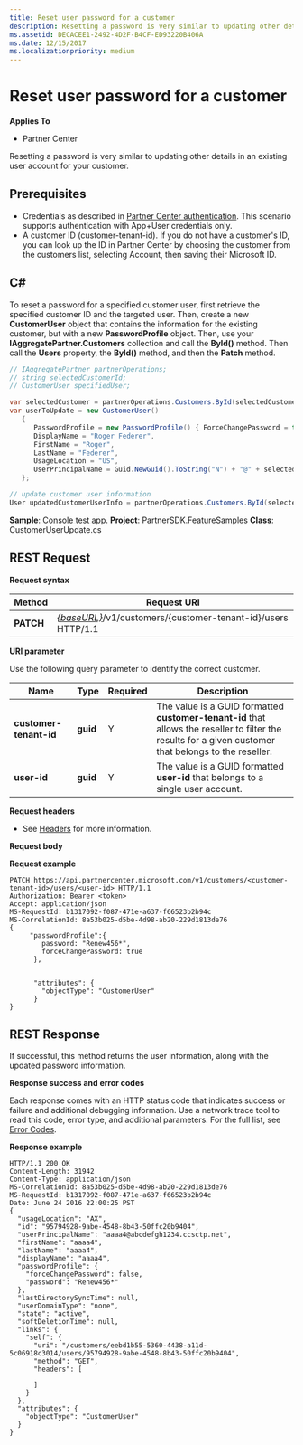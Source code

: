 ```yaml
---
title: Reset user password for a customer
description: Resetting a password is very similar to updating other details in an existing user account for your customer.
ms.assetid: DECACEE1-2492-4D2F-B4CF-ED93220B406A
ms.date: 12/15/2017
ms.localizationpriority: medium
---
```


# Reset user password for a customer


**Applies To**

- Partner Center

Resetting a password is very similar to updating other details in an existing user account for your customer.

## <span id="Prerequisites"/><span id="prerequisites"/><span id="PREREQUISITES"/>Prerequisites


- Credentials as described in [Partner Center authentication](partner-center-authentication.md). This scenario supports authentication with App+User credentials only.
- A customer ID (customer-tenant-id). If you do not have a customer's ID, you can look up the ID in Partner Center by choosing the customer from the customers list, selecting Account, then saving their Microsoft ID.

## <span id="C_"/><span id="c_"/>C#


To reset a password for a specified customer user, first retrieve the specified customer ID and the targeted user. Then, create a new **CustomerUser** object that contains the information for the existing customer, but with a new **PasswordProfile** object. Then, use your **IAggregatePartner.Customers** collection and call the **ById()** method. Then call the **Users** property, the **ById()** method, and then the **Patch** method.

``` csharp
// IAggregatePartner partnerOperations;
// string selectedCustomerId;
// CustomerUser specifiedUser;

var selectedCustomer = partnerOperations.Customers.ById(selectedCustomerId).Get();
var userToUpdate = new CustomerUser()
   {
      PasswordProfile = new PasswordProfile() { ForceChangePassword = true, Password = "newPassword" },
      DisplayName = "Roger Federer",
      FirstName = "Roger",
      LastName = "Federer",
      UsageLocation = "US",
      UserPrincipalName = Guid.NewGuid().ToString("N") + "@" + selectedCustomer.CompanyProfile.Domain.ToString()
   };

// update customer user information
User updatedCustomerUserInfo = partnerOperations.Customers.ById(selectedCustomerId).Users.ById(specifiedUser.Id).Patch(userToUpdate);

```

**Sample**: [Console test app](console-test-app.md). **Project**: PartnerSDK.FeatureSamples **Class**: CustomerUserUpdate.cs

## <span id="REST_Request"/><span id="rest_request"/><span id="REST_REQUEST"/>REST Request


**Request syntax**

| Method    | Request URI                                                                                  |
|-----------|----------------------------------------------------------------------------------------------|
| **PATCH** | [*{baseURL}*](partner-center-rest-urls.md)/v1/customers/{customer-tenant-id}/users HTTP/1.1 |



**URI parameter**

Use the following query parameter to identify the correct customer.

| Name                   | Type     | Required | Description                                                                                                                                            |
|------------------------|----------|----------|--------------------------------------------------------------------------------------------------------------------------------------------------------|
| **customer-tenant-id** | **guid** | Y        | The value is a GUID formatted **customer-tenant-id** that allows the reseller to filter the results for a given customer that belongs to the reseller. |
| **user-id**            | **guid** | Y        | The value is a GUID formatted **user-id** that belongs to a single user account.                                                                       |



**Request headers**

- See [Headers](headers.md) for more information.

**Request body**

**Request example**

```http
PATCH https://api.partnercenter.microsoft.com/v1/customers/<customer-tenant-id>/users/<user-id> HTTP/1.1
Authorization: Bearer <token>
Accept: application/json
MS-RequestId: b1317092-f087-471e-a637-f66523b2b94c
MS-CorrelationId: 8a53b025-d5be-4d98-ab20-229d1813de76
{
     "passwordProfile":{
        password: "Renew456*",
        forceChangePassword: true
      },


      "attributes": {
        "objectType": "CustomerUser"
      }
}
```

## <span id="REST_Response"/><span id="rest_response"/><span id="REST_RESPONSE"/>REST Response


If successful, this method returns the user information, along with the updated password information.

**Response success and error codes**

Each response comes with an HTTP status code that indicates success or failure and additional debugging information. Use a network trace tool to read this code, error type, and additional parameters. For the full list, see [Error Codes](error-codes.md).

**Response example**

```http
HTTP/1.1 200 OK
Content-Length: 31942
Content-Type: application/json
MS-CorrelationId: 8a53b025-d5be-4d98-ab20-229d1813de76
MS-RequestId: b1317092-f087-471e-a637-f66523b2b94c
Date: June 24 2016 22:00:25 PST
{
  "usageLocation": "AX",
  "id": "95794928-9abe-4548-8b43-50ffc20b9404",
  "userPrincipalName": "aaaa4@abcdefgh1234.ccsctp.net",
  "firstName": "aaaa4",
  "lastName": "aaaa4",
  "displayName": "aaaa4",
  "passwordProfile": {
    "forceChangePassword": false,
    "password": "Renew456*"
  },
  "lastDirectorySyncTime": null,
  "userDomainType": "none",
  "state": "active",
  "softDeletionTime": null,
  "links": {
    "self": {
      "uri": "/customers/eebd1b55-5360-4438-a11d-5c06918c3014/users/95794928-9abe-4548-8b43-50ffc20b9404",
      "method": "GET",
      "headers": [

      ]
    }
  },
  "attributes": {
    "objectType": "CustomerUser"
  }
}
```








